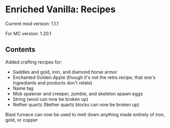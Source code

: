 # Enriched Vanilla: Recipes
Current mod version: 1.1.1

For MC version: 1.20.1

## Contents
Added crafting recipes for:
- Saddles and gold, iron, and diamond horse armor
- Enchanted Golden Apple (though it's not the retro recipe; that one's ingrediants and products don't relate)
- Name tag
- Mob spawner and creeper, zombie, and skeleton spawn eggs
- String (wool can now be broken up)
- Nether quartz (Nether quartz blocks can now be broken up)

Blast furnace can now be used to melt down anything made entirely of iron, gold, or copper